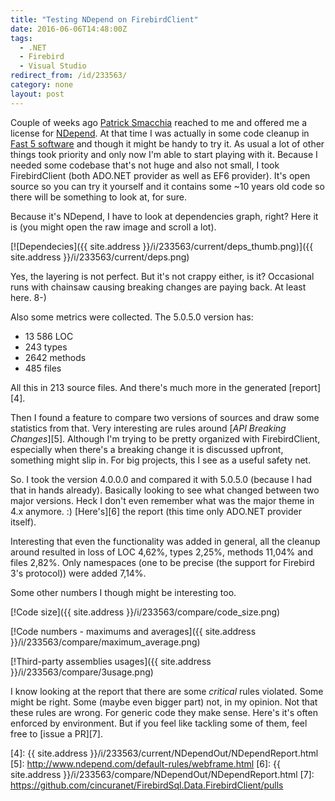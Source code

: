 ```yaml
---
title: "Testing NDepend on FirebirdClient"
date: 2016-06-06T14:48:00Z
tags:
  - .NET
  - Firebird
  - Visual Studio
redirect_from: /id/233563/
category: none
layout: post
---
```

Couple of weeks ago [Patrick Smacchia][1] reached to me and offered me a license for [NDepend][1]. At that time I was actually in some code cleanup in [Fast 5 software][2] and though it might be handy to try it. As usual a lot of other things took priority and only now I'm  able to start playing with it. Because I needed some codebase that's not huge and also not small, I took FirebirdClient (both ADO.NET provider as well as EF6 provider). It's open source so you can try it yourself and it contains some ~10 years old code so there will be something to look at, for sure.

<!-- excerpt -->

Because it's NDepend, I have to look at dependencies graph, right? Here it is (you might open the raw image and scroll a lot).

[![Dependecies]({{ site.address }}/i/233563/current/deps_thumb.png)]({{ site.address }}/i/233563/current/deps.png)

Yes, the layering is not perfect. But it's not crappy either, is it? Occasional runs with chainsaw causing breaking changes are paying back. At least here. 8-)

Also some metrics were collected. The 5.0.5.0 version has:

* 13 586 LOC
* 243 types
* 2642 methods
* 485 files

All this in 213 source files. And there's much more in the generated [report][4].

Then I found a feature to compare two versions of sources and draw some statistics from that. Very interesting are rules around [_API Breaking Changes_][5]. Although I'm trying to be pretty organized with FirebirdClient, especially when there's a breaking change it is discussed upfront, something might slip in. For big projects, this I see as a useful safety net.

So. I took the version 4.0.0.0 and compared it with 5.0.5.0 (because I had that in hands already). Basically looking to see what changed between two major versions. Heck I don't even remember what was the major theme in 4.x anymore. :) [Here's][6] the report (this time only ADO.NET provider itself).

Interesting that even the functionality was added in general, all the cleanup around resulted in loss of LOC 4,62%, types 2,25%, methods 11,04% and files 2,82%. Only namespaces (one to be precise (the support for Firebird 3's protocol)) were added 7,14%.

Some other numbers I though might be interesting too.

[!Code size]({{ site.address }}/i/233563/compare/code_size.png)

[!Code numbers - maximums and averages]({{ site.address }}/i/233563/compare/maximum_average.png)

[!Third-party assemblies usages]({{ site.address }}/i/233563/compare/3usage.png)

I know looking at the report that there are some _critical_ rules violated. Some might be right. Some (maybe even bigger part) not, in my opinion. Not that these rules are wrong. For generic code they make sense. Here's it's often enforced by environment. But if you feel like tackling some of them, feel free to [issue a PR][7].

[1]: http://www.ndepend.com/
[2]: http://www.sms-timing.com/karting-software
[3]: http://www.firebirdsql.org/en/net-provider/
[4]: {{ site.address }}/i/233563/current/NDependOut/NDependReport.html
[5]: http://www.ndepend.com/default-rules/webframe.html
[6]: {{ site.address }}/i/233563/compare/NDependOut/NDependReport.html
[7]: https://github.com/cincuranet/FirebirdSql.Data.FirebirdClient/pulls